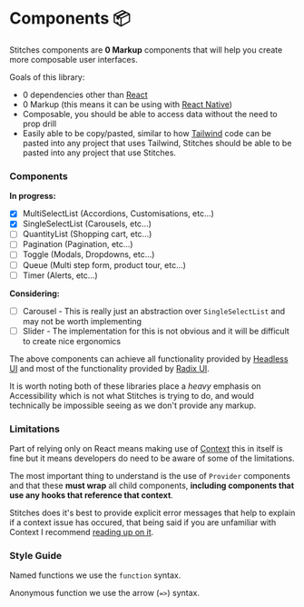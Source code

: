 # Components 📦

Stitches components are **0 Markup** components that will help you create more composable user interfaces.

Goals of this library:
- 0 dependencies other than [React](https://react.dev/)
- 0 Markup (this means it can be using with [React Native](https://reactnative.dev/))
- Composable, you should be able to access data without the need to prop drill
- Easily able to be copy/pasted, similar to how [Tailwind](https://tailwindcss.com/) code can be pasted into any project that uses Tailwind, Stitches should be able to be pasted into any project that use Stitches.

### Components

**In progress:**

- [x] MultiSelectList (Accordions, Customisations, etc...)
- [x] SingleSelectList (Carousels, etc...)
- [ ] QuantityList (Shopping cart, etc...)
- [ ] Pagination (Pagination, etc...)
- [ ] Toggle (Modals, Dropdowns, etc...)
- [ ] Queue (Multi step form, product tour, etc...)
- [ ] Timer (Alerts, etc...)

**Considering:**

- [ ] Carousel - This is really just an abstraction over `SingleSelectList` and may not be worth implementing
- [ ] Slider - The implementation for this is not obvious and it will be difficult to create nice ergonomics

The above components can achieve all functionality provided by [Headless UI](https://headlessui.com/) and most of the functionality provided by [Radix UI](https://www.radix-ui.com/).

It is worth noting both of these libraries place a _heavy_ emphasis on Accessibility which is not what Stitches is trying to do, and would technically be impossible seeing as we don't provide any markup.

### Limitations

Part of relying only on React means making use of [Context](https://react.dev/learn/passing-data-deeply-with-context) this in itself is fine but it means developers do need to be aware of some of the limitations.

The most important thing to understand is the use of `Provider` components and that these **must wrap** all child components, **including components that use any hooks that reference that context**.

Stitches does it's best to provide explicit error messages that help to explain if a context issue has occured, that being said if you are unfamiliar with Context I recommend [reading up on it](https://react.dev/learn/passing-data-deeply-with-context).

### Style Guide

Named functions we use the `function` syntax.

Anonymous function we use the arrow (`=>`) syntax.
